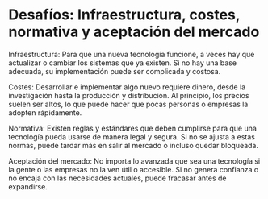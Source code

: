# Desafíos: Infraestructura, costes, normativa y aceptación del mercado

Infraestructura: Para que una nueva tecnología funcione, a veces hay que actualizar o cambiar los sistemas que ya existen. Si no hay una base adecuada, su implementación puede ser complicada y costosa.

Costes: Desarrollar e implementar algo nuevo requiere dinero, desde la investigación hasta la producción y distribución. Al principio, los precios suelen ser altos, lo que puede hacer que pocas personas o empresas la adopten rápidamente.

Normativa: Existen reglas y estándares que deben cumplirse para que una tecnología pueda usarse de manera legal y segura. Si no se ajusta a estas normas, puede tardar más en salir al mercado o incluso quedar bloqueada.

Aceptación del mercado: No importa lo avanzada que sea una tecnología si la gente o las empresas no la ven útil o accesible. Si no genera confianza o no encaja con las necesidades actuales, puede fracasar antes de expandirse.
